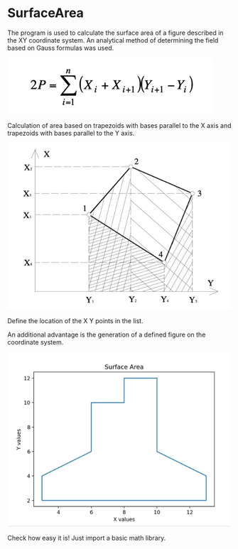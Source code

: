 # SurfaceArea


The program is used to calculate the surface area of a figure described in the XY coordinate system.
An analytical method of determining the field based on Gauss formulas was used.

![Gauss Formulas](images/gaussformulas.jpg)

Calculation of area based on trapezoids with bases parallel to the X axis and trapezoids with bases parallel to the Y axis.

![X and Y axis](images/plot.jpg)

Define the location of the X Y points in the list.

An additional advantage is the generation of a defined figure on the coordinate system.

![Surface Area](images/surfacearea.jpg)

Check how easy it is!
Just import a basic math library.
